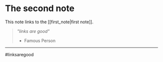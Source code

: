 # The second note
This note links to the [[first_note|first note]].

> *"links are good"*
>- Famous Person

---
#linksaregood
